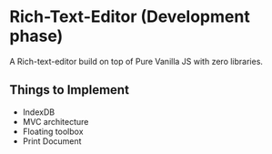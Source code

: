 # Rich-Text-Editor (Development phase)
A Rich-text-editor build on top of Pure Vanilla JS with zero libraries.

## Things to Implement
- IndexDB
- MVC architecture
- Floating toolbox
- Print Document
